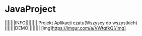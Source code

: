# JavaProject
|||||||INFO||||||||
Projekt Aplikacji czatu(Wszyscy do wszystkich)
|||||||DEMO||||||||
[img]https://imgur.com/a/VWtqfkQ[/img]
